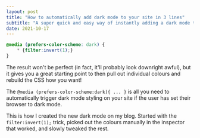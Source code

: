 ```yaml
---
layout: post
title: "How to automatically add dark mode to your site in 3 lines"
subtitle: "A super quick and easy way of instantly adding a dark mode to your website."
date: 2021-10-17
---
```


``` css
@media (prefers-color-scheme: dark) {
    * {filter:invert(1);}
}
```

The result won't be perfect (in fact, it'll probably look downright awful), but it gives you a great starting point to then pull out individual colours and rebuild the CSS how you want!

The `@media (prefers-color-scheme:dark){ ... }` is all you need to automatically trigger dark mode styling on your site if the user has set their browser to dark mode.

This is how I created the new dark mode on my blog. Started with the `filter:invert(1);` trick, picked out the colours manually in the inspector that worked, and slowly tweaked the rest. 